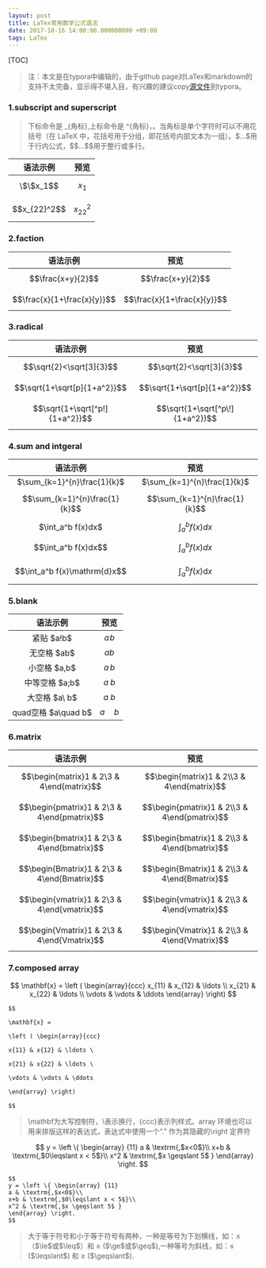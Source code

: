 ```yaml
---
layout: post
title: LaTex常用数学公式语法
date: 2017-10-16 14:00:00.000000000 +09:00
tags: LaTex
---
```


[TOC]

> 注：本文是在typora中编辑的，由于github page对LaTex和markdown的支持不太完备，显示得不堪入目，有兴趣的建议copy[源文件](https://github.com/Pea-Shooter/Pea-Shooter.github.io/blob/master/_posts/2017-10-16-LaTex%E5%B8%B8%E7%94%A8%E6%95%B0%E5%AD%A6%E5%85%AC%E5%BC%8F%E8%AF%AD%E6%B3%95.md)到typora。

### 1.subscript and superscript

> 下标命令是 _{角标},上标命令是 ^{角标}，。当角标是单个字符时可以不用花括号（在 LaTeX 中，花括号用于分组，即花括号内部文本为一组）。\$…\$用于行内公式，\$\$…\$\$用于整行或多行。

|       语法示例       |      预览      |
| :--------------: | :----------: |
|  \\\$\\\$x_1$$   |   $$x_1$$    |
| \$\$x_{22}^2\$\$ | $$x_{22}^2$$ |

### 2.faction

|                   语法示例                   |  预览  |
| :--------------------------------------: | :--: |
| \$\$\frac{x+y}{2}$$      |      $$\frac{x+y}{2}$$ |      |
| \$\$\frac{x}{1+\frac{x}{y}}$$ | $$\frac{x}{1+\frac{x}{y}}$$ |      |

### 3.radical

|                   语法示例                   |  预览  |
| :--------------------------------------: | :--: |
| \$\$\sqrt{2}<\sqrt[3]{3}$$      |    $$\sqrt{2}<\sqrt[3]{3}$$ |      |
| \$\$\sqrt{1+\sqrt[p]{1+a^2}}$$    |  $$\sqrt{1+\sqrt[p]{1+a^2}}$$ |      |
| \$\$\sqrt{1+\sqrt\[^p\!] {1+a^2}}$$ | $$\sqrt{1+\sqrt[^p\!]{1+a^2}}$$ |      |

### 4.sum and intgeral

|                   语法示例                   |  预览  |
| :--------------------------------------: | :--: |
| \$\sum_{k=1}^{n}\frac{1}{k}$   |  $\sum_{k=1}^{n}\frac{1}{k}$ |      |
| \$\$\sum_{k=1}^{n}\frac{1}{k}$$ | $$\sum_{k=1}^{n}\frac{1}{k}$$ |      |
| \$\int_a^b f(x)dx$        |       $\int_a^b f(x)dx$ |      |
| \$\$\int_a^b f(x)dx$$      |      $$\int_a^b f(x)dx$$ |      |
| \$\$\int_a^b f(x)\mathrm{d}x$$  | $$\int_a^b f(x)\mathrm{d}x$$ |      |

### 5.blank

|              语法示例               |  预览  |
| :-----------------------------: | :--: |
|    紧贴 \$a\!b$     |   $a\!b$    |      |
|    无空格 \$ab$      |    $ab$     |      |
|   小空格 \$a\,b$     |   $a\,b$    |      |
|   中等空格 \$a\;b$    |   $a\;b$    |      |
|   大空格 \$a\ b$     |   $a\ b$    |      |
| quad空格 \$a\quad b$ | $a\quad b$ |      |

### 6.matrix

|                   语法示例                   |  预览  |
| :--------------------------------------: | :--: |
| \$\$\begin{matrix}1 & 2\\3 & 4\end{matrix}$$ | $$\begin{matrix}1 & 2\\3 & 4\end{matrix}$$ |      |
| \$\$\begin{pmatrix}1 & 2\\3 & 4\end{pmatrix}$$ | $$\begin{pmatrix}1 & 2\\3 & 4\end{pmatrix}$$ |      |
| \$\$\begin{bmatrix}1 & 2\\3 & 4\end{bmatrix}$$ | $$\begin{bmatrix}1 & 2\\3 & 4\end{bmatrix}$$ |      |
| \$\$\begin{Bmatrix}1 & 2\\3 & 4\end{Bmatrix}$$ | $$\begin{Bmatrix}1 & 2\\3 & 4\end{Bmatrix}$$ |      |
| \$\$\begin{vmatrix}1 & 2\\3 & 4\end{vmatrix}$$ | $$\begin{vmatrix}1 & 2\\3 & 4\end{vmatrix}$$ |      |
| \$\$\begin{Vmatrix}1 & 2\\3 & 4\end{Vmatrix}$$ | $$\begin{Vmatrix}1 & 2\\3 & 4\end{Vmatrix}$$ |      |

### 7.composed array

$$
\mathbf{x} =
\left ( \begin{array}{ccc}
x_{11} & x_{12} & \ldots \\
x_{21} & x_{22} & \ldots \\
\vdots & \vdots & \ddots
\end{array} \right)
$$

```
$$

\mathbf{x} =

\left ( \begin{array}{ccc}

x{11} & x{12} & \ldots \

x{21} & x{22} & \ldots \

\vdots & \vdots & \ddots

\end{array} \right)

$$

```

> \mathbf为大写控制符，\\表示换行，{ccc}表示列样式。array 环境也可以用来排版这样的表达式，表达式中使用一个“.” 作为其隐藏的\right 定界符

$$
y = \left \{ \begin{array} {11}
a & \textrm{,$x<0$}\\
x+b & \textrm{,$0\leqslant x < 5$}\\
x^2 & \textrm{,$x \geqslant 5$ }
\end{array} \right.
$$

```
$$
y = \left \{ \begin{array} {11}
a & \textrm{,$x<0$}\\
x+b & \textrm{,$0\leqslant x < 5$}\\
x^2 & \textrm{,$x \geqslant 5$ }
\end{array} \right.
$$
```

> 大于等于符号和小于等于符号有两种，一种是等号为下划横线，如：$\le$（\$\\le\$或\$\\leq\$）和 $\geq$ (\$\\ge\$或\$\\geq\$),一种等号为斜线，如：$\leqslant$ (\$\\leqslant\$) 和 $\geqslant$ (\$\\geqslant\$).